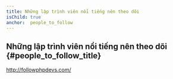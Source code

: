 ```yaml
---
title: Những lập trình viên nổi tiếng nên theo dõi
isChild: true
anchor:  people_to_follow
---
```

 
## Những lập trình viên nổi tiếng nên theo dõi {#people_to_follow_title}

<http://followphpdevs.com/>
